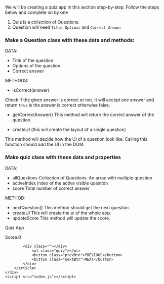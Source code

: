We will be creating a quiz app in this section step-by-step. Follow the steps below and complete on by one

1. Quiz is a collection of Questions.
2. Question will need `Title`, `Options` and `Correct Answer`

### Make a Question class with these data and methods:

DATA:

- Title of the question
- Options of the question
- Correct answer

METHODS:

- isCorrect(answer)

Check if the given answer is correct or not. It will accept one answer and return `true` is the answer is correct otherwise false.

- getCorrectAnswer()
  This method will return the correct answer of the question.

- createUI (this will create the layout of a single question)

This method will decide how the UI of a question look like. Calling this function should add the UI in the DOM.

### Make quiz class with these data and properties

DATA:

- allQuestions
  Collection of Questions. An array with multiple question.
- activeIndex
  Index of the active visible question
- score
  Total number of correct answer

METHOD:

- nextQuestion()
  This method should get the next question.
- createUI
  This will create the ui of the whole app.
- updateScore
  This method will update the score.




<!DOCTYPE html>
<html lang="en">
<head>
    <meta charset="UTF-8">
    <meta http-equiv="X-UA-Compatible" content="IE=edge">
    <meta name="viewport" content="width=device-width, initial-scale=1.0">
    <title>Quiz App</title>
    <link rel="stylesheet" href="./styles.css"/>
</head>
<body>
    <div class="container flex">
        <article class="article">
            <div class="flex-box heading">
                <p>Quiz App</p>
                <p>Score:<span class="scoreRoot">0</span></p>
            </div>
            
            <div class=""></div>
                <ul class="quiz"></ul>
                <button class="prevBtn">PREVIOUS</button>
                <button class="nextBtn">NEXT</button>
            </div>
        </article>
    </div>
    <script src="index.js"></script>
</body>
</html>